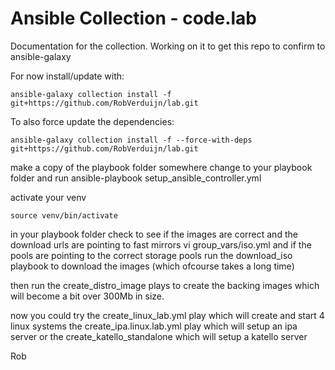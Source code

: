 # Ansible Collection - code.lab

Documentation for the collection.
Working on it to get this repo to confirm to ansible-galaxy

For now install/update with:

    ansible-galaxy collection install -f git+https://github.com/RobVerduijn/lab.git  
To also force update the dependencies:

    ansible-galaxy collection install -f --force-with-deps git+https://github.com/RobVerduijn/lab.git

make a copy of the playbook folder somewhere
change to your playbook folder and run
ansible-playbook setup_ansible_controller.yml

activate your venv

    source venv/bin/activate

in your playbook folder
check to see if the images are correct and the download urls are pointing to fast mirrors
    vi group_vars/iso.yml 
and if the pools are pointing to the correct storage pools
run the download_iso playbook to download the images (which ofcourse takes a long time)

then run the create_distro_image plays to create the backing images which will become a bit over 300Mb in size.

now you could try
the create_linux_lab.yml play which will create and start 4 linux systems
the create_ipa.linux.lab.yml play which will setup an ipa server
or the
create_katello_standalone which will setup a katello server

Rob
